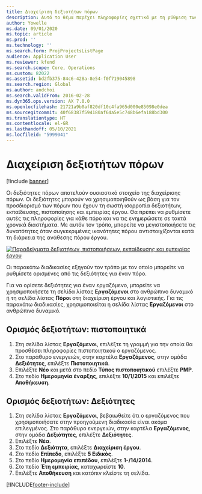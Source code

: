 ```yaml
---
title: Διαχείριση δεξιοτήτων πόρων
description: Αυτό το θέμα παρέχει πληροφορίες σχετικά με τη ρύθμιση των δεξιοτήτων για πόρους έργου.
author: Yowelle
ms.date: 09/01/2020
ms.topic: article
ms.prod: ''
ms.technology: ''
ms.search.form: ProjProjectsListPage
audience: Application User
ms.reviewer: kfend
ms.search.scope: Core, Operations
ms.custom: 82022
ms.assetid: bd2fb375-84c6-428a-8e54-f0f719045898
ms.search.region: Global
ms.author: andchoi
ms.search.validFrom: 2016-02-28
ms.dyn365.ops.version: AX 7.0.0
ms.openlocfilehash: 21721a9b0af820df10c4fa965d000e85098e0dea
ms.sourcegitcommit: 40f68387f594180af64a5e5c748b6efa188bd300
ms.translationtype: HT
ms.contentlocale: el-GR
ms.lasthandoff: 05/10/2021
ms.locfileid: "5999041"
---
```

# <a name="manage-resource-competencies"></a>Διαχείριση δεξιοτήτων πόρων

[!include [banner](../includes/banner.md)]

Οι δεξιότητες πόρων αποτελούν ουσιαστικό στοιχείο της διαχείρισης πόρων. Οι δεξιότητες μπορούν να χρησιμοποιηθούν ως βάση για τον προσδιορισμό των πόρων που έχουν τη σωστή ισορροπία δεξιοτήτων, εκπαίδευσης, πιστοποίησης και εμπειρίας έργου. Θα πρέπει να ρυθμίσετε αυτές τις πληροφορίες για κάθε πόρο και να τις ενημερώσετε σε τακτά χρονικά διαστήματα. Με αυτόν τον τρόπο, μπορείτε να μεγιστοποιήσετε τις δυνατότητες όταν συγκεκριμένες ικανότητες πόρου αντιστοιχίζονται κατά τη διάρκεια της ανάθεσης πόρου έργου.

[![Παραδείγματα δεξιοτήτων, πιστοποιήσεων, εκπαίδευσης και εμπειρίας έργου](./media/projectresourcing06-1024x383.jpg)](./media/projectresourcing06.jpg)

Οι παρακάτω διαδικασίες εξηγούν τον τρόπο με τον οποίο μπορείτε να ρυθμίσετε ορισμένες από τις δεξιότητες για έναν πόρο.

Για να ορίσετε δεξιότητες για έναν εργαζόμενο, μπορείτε να χρησιμοποιήσετε τη σελίδα λίστας **Εργαζόμενοι** στο ανθρώπινο δυναμικό ή τη σελίδα λίστας **Πόροι** στη διαχείριση έργου και λογιστικής. Για τις παρακάτω διαδικασίες, χρησιμοποιείται η σελίδα λίστας **Εργαζόμενοι** στο ανθρώπινο δυναμικό.

## <a name="set-up-competencies-certificates"></a>Ορισμός δεξιοτήτων: πιστοποιητικά

1. Στη σελίδα λίστας **Εργαζόμενοι**, επιλέξτε τη γραμμή για την οποία θα προσθέσει πληροφορίες πιστοποιητικού ο εργαζόμενος.
2. Στο παράθυρο ενεργειών, στην καρτέλα **Εργαζόμενος**, στην ομάδα **Δεξιότητες**, επιλέξτε **Πιστοποιητικά**.
3. Επιλέξτε **Νέο** και μετά στο πεδίο **Τύπος πιστοποιητικού** επιλέξτε **PMP**.
4. Στο πεδίο **Ημερομηνία έναρξης**, επιλέξτε **10/1/2015** και επιλέξτε **Αποθήκευση**.

## <a name="set-up-competencies-skills"></a>Ορισμός δεξιοτήτων: Δεξιότητες

1. Στη σελίδα λίστας **Εργαζόμενοι**, βεβαιωθείτε ότι ο εργαζόμενος που χρησιμοποιήσατε στην προηγούμενη διαδικασία είναι ακόμα επιλεγμένος. Στο παράθυρο ενεργειών, στην καρτέλα **Εργαζόμενος**, στην ομάδα **Δεξιότητες**, επιλέξτε **Δεξιότητες**.
2. Επιλέξτε **Νέα**.
3. Στο πεδίο **Δεξιότητα**, επιλέξτε **Διαχείριση έργου**.
4. Στο πεδίο **Επίπεδο**, επιλέξτε **5 Ειδικός**.
5. Στο πεδίο **Ημερομηνία επιπέδου**, επιλέξτε **1-/14/2014**.
6. Στο πεδίο **Έτη εμπειρίας**, καταχωρείστε **10**.
7. Επιλέξτε **Αποθήκευση** και κατόπιν κλείστε τη σελίδα.


[!INCLUDE[footer-include](../includes/footer-banner.md)]